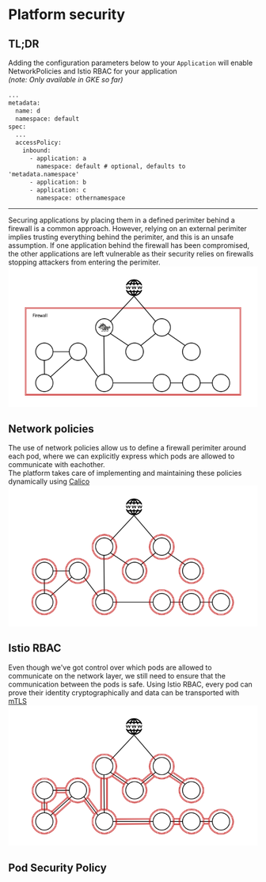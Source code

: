 # Platform security

## TL;DR
Adding the configuration parameters below to your `Application` will enable NetworkPolicies and Istio RBAC for your application   
_(note: Only available in GKE so far)_
```
...
metadata:
  name: d
  namespace: default
spec: 
  ...
  accessPolicy:
    inbound:
      - application: a
        namespace: default # optional, defaults to 'metadata.namespace'
      - application: b
      - application: c
        namespace: othernamespace 
```
----
Securing applications by placing them in a defined perimiter behind a firewall is a common approach.
However, relying on an external perimiter implies trusting everything behind the perimiter, and this is an unsafe assumption.
If one application behind the firewall has been compromised, the other applications are left vulnerable as their security relies on firewalls stopping attackers from entering the perimiter.
![firewall](../_media/firewallsecurity.png)

## Network policies
The use of network policies allow us to define a firewall perimiter around each pod, where we can explicitly express which pods are allowed to communicate with eachother.  
The platform takes care of implementing and maintaining these policies dynamically using [Calico](https://www.projectcalico.org/calico-network-policy-comes-to-kubernetes/)
![firewall](../_media/networkpolicy.png)


## Istio RBAC
Even though we've got control over which pods are allowed to communicate on the network layer, we still need to ensure that the communication between the pods is safe.
Using Istio RBAC, every pod can prove their identity cryptographically and data can be transported with [mTLS](https://istio.io/docs/tasks/security/mutual-tls/)
![firewall](../_media/platformsecurity.png)

## Pod Security Policy

